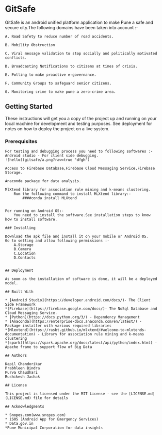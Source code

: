 # GitSafe
GitSafe is an android unified platform application to make Pune a safe and secure city.The following domains have been taken into account :-

	A. Road Safety to reduce number of road accidents.
	
	B. Mobility Obstruction 
	
	C. Viral message validation to stop socially and politically motivated conflicts.
	
	D. Broadcasting Notifications to citizens at times of crisis.
	
	E. Polling to make proactive e-governance.
	
	F. Community Groups to safeguard senior citizens.
	
	G. Monitoring crime to make pune a zero-crime area.
	
	
## Getting Started

These instructions will get you a copy of the project up and running on your local machine for development and testing purposes. See deployment for notes on how to deploy the project on a live system.

### Prerequisites
```
For testing and debugging process you need to following softwares :-
Android studio - For client side debugging.
![hello](gitsafe/a.png?raw=true "dfgh")

Access to Firebase Database,Firebase Cloud Messaging Service,Firebase Storage.

Anaconda package for data analysis.

MlXtend library for association rule mining and k-means clustering.
	Run the following command to install MLXtend library:-
		####conda install MLXtend


For running on Android OS:-
	You need to install the software.See installation steps to know how to install software.

### Installing

Download the apk file and install it on your mobile or Android OS.
Go to setting and allow following permissions :-
	A.Storage
	B.Camera
	C.Location
	D.Contacts


## Deployment

As soon as the installation of software is done, it will be a deployed model.

## Built With

* [Android Studio](https://developer.android.com/docs/)- The Client Side Framework
*[Firebase](https://firebase.google.com/docs/)- The NoSql Database and Cloud Messaging Service.
* [Python](https://docs.python.org/3/) - Dependency Management
* [Anaconda](https://enterprise-docs.anaconda.com/en/latest/) - Package installer with various required libraries
*[Mlextend](https://rasbt.github.io/mlxtend/#welcome-to-mlxtends-documentation) - Library for association rule mining and k-means clustering
*[spark](https://spark.apache.org/docs/latest/api/python/index.html) - Apache frame to support flow of Big Data

## Authors

Kapil Chandorikar
Prabhleen Bindra
Purva Chaudhari
Rushikesh Jachak

## License

This project is licensed under the MIT License - see the [LICENSE.md](LICENSE.md) file for details

## Acknowledgments

* Snopes.com(www.snopes.com)
* iSOS (Android App for Emergency Services)
* Data.gov.in
*Pune Municipal Corporation for data insights
